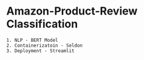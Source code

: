 # Amazon-Product-Review Classification

```
1. NLP - BERT Model
2. Containerizatoin - Seldon 
3. Deployment - Streamlit
```
